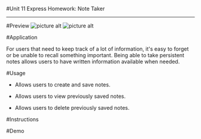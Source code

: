 #Unit 11 Express Homework: Note Taker
- - - -

#Preview
![picture alt](preview1/200x150)
![picture alt](preview2/200x150)

#Application

For users that need to keep track of a lot of information, it's easy to forget or be unable to recall something important. Being able to take persistent notes allows users to have written information available when needed.

#Usage

* Allows users to create and save notes.

* Allows users to view previously saved notes.

* Allows users to delete previously saved notes.

#Instructions

#Demo
